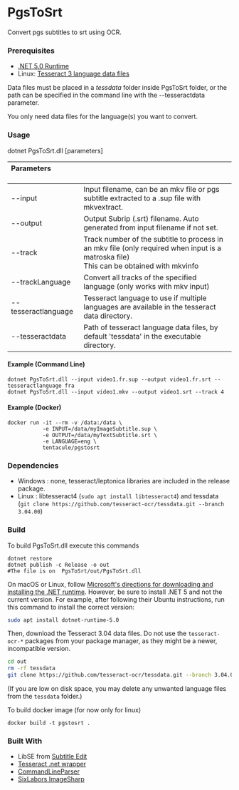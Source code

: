 # PgsToSrt

Convert pgs subtitles to srt using OCR.

### Prerequisites
- [.NET 5.0 Runtime](https://dotnet.microsoft.com/download/dotnet/5.0)
- Linux: [Tesseract 3 language data files](https://github.com/tesseract-ocr/tessdata/)

Data files must be placed in a _tessdata_ folder inside PgsToSrt folder, or the path can be specified in the command line with the --tesseractdata parameter.

You only need data files for the language(s) you want to convert.

### Usage

dotnet PgsToSrt.dll [parameters]

| Parameters &nbsp; &nbsp; &nbsp; &nbsp; &nbsp; &nbsp; &nbsp;        |                |
| :---------------      | :------------- |
| --input            | Input filename, can be an mkv file or pgs subtitle extracted to a .sup file with mkvextract.|
| --output           | Output Subrip (.srt) filename. Auto generated from input filename if not set.|
| --track            | Track number of the subtitle to process in an mkv file (only required when input is a matroska file) <br/>This can be obtained with mkvinfo |
| --trackLanguage    | Convert all tracks of the specified language (only works with mkv input)|
| --tesseractlanguage| Tesseract language to use if multiple languages are available in the tesseract data directory.        |
| --tesseractdata    | Path of tesseract language data files, by default 'tessdata' in the executable directory.             |

#### Example (Command Line)
```
dotnet PgsToSrt.dll --input video1.fr.sup --output video1.fr.srt --tesseractlanguage fra
dotnet PgsToSrt.dll --input video1.mkv --output video1.srt --track 4
```
#### Example (Docker)
```
docker run -it --rm -v /data:/data \
           -e INPUT=/data/myImageSubtitle.sup \
           -e OUTPUT=/data/myTextSubtitle.srt \
           -e LANGUAGE=eng \
           tentacule/pgstosrt
```

### Dependencies
- Windows : none, tesseract/leptonica libraries are included in the release package.
- Linux   : libtesseract4 (`sudo apt install libtesseract4`) and tessdata (`git clone https://github.com/tesseract-ocr/tessdata.git --branch 3.04.00`)

### Build
To build PgsToSrt.dll execute this commands
```
dotnet restore
dotnet publish -c Release -o out
#The file is on  PgsToSrt/out/PgsToSrt.dll
```

On macOS or Linux, follow [Microsoft's directions for downloading and installing the .NET runtime](https://docs.microsoft.com/en-us/dotnet/core/install/).  However, be sure to install .NET 5 and not the current version.  For example, after following their Ubuntu instructions, run this command to install the correct version:
```bash
sudo apt install dotnet-runtime-5.0
```

Then, download the Tesseract 3.04 data files.  Do not use the `tesseract-ocr-*` packages from your package manager, as they might be a newer, incompatible version.
```bash
cd out
rm -rf tessdata
git clone https://github.com/tesseract-ocr/tessdata.git --branch 3.04.00
```

(If you are low on disk space, you may delete any unwanted language files from the `tessdata` folder.)


To build docker image (for now only for linux)
```
docker build -t pgstosrt .
```

### Built With
- LibSE from [Subtitle Edit](https://www.nikse.dk/SubtitleEdit/)
- [Tesseract .net wrapper](https://github.com/charlesw/tesseract/)
- [CommandLineParser](https://github.com/commandlineparser/commandline) 
- [SixLabors ImageSharp](https://github.com/SixLabors/ImageSharp)
